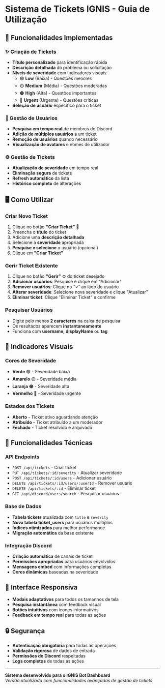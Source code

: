 # Sistema de Tickets IGNIS - Guia de Utilização

## 🎫 Funcionalidades Implementadas

### ✨ Criação de Tickets
- **Título personalizado** para identificação rápida
- **Descrição detalhada** do problema ou solicitação
- **Níveis de severidade** com indicadores visuais:
  - 🟢 **Low** (Baixa) - Questões menores
  - 🟡 **Medium** (Média) - Questões moderadas
  - 🟠 **High** (Alta) - Questões importantes
  - 🔴 **Urgent** (Urgente) - Questões críticas
- **Seleção de usuário** específico para o ticket

### 👥 Gestão de Usuários
- **Pesquisa em tempo real** de membros do Discord
- **Adição de múltiplos usuários** a um ticket
- **Remoção de usuários** quando necessário
- **Visualização de avatares** e nomes de utilizador

### ⚙️ Gestão de Tickets
- **Atualização de severidade** em tempo real
- **Eliminação segura** de tickets
- **Refresh automático** da lista
- **Histórico completo** de alterações

## 🖥️ Como Utilizar

### Criar Novo Ticket
1. Clique no botão **"Criar Ticket"** 📝
2. Preencha o **título** do ticket
3. Adicione uma **descrição detalhada**
4. Selecione a **severidade** apropriada
5. **Pesquise e selecione** o usuário (opcional)
6. Clique em **"Criar Ticket"**

### Gerir Ticket Existente
1. Clique no botão **"Gerir"** ⚙️ do ticket desejado
2. **Adicionar usuários**: Pesquise e clique em "Adicionar"
3. **Remover usuários**: Clique no "×" ao lado do usuário
4. **Alterar severidade**: Selecione nova severidade e clique "Atualizar"
5. **Eliminar ticket**: Clique "Eliminar Ticket" e confirme

### Pesquisar Usuários
- Digite pelo menos **2 caracteres** na caixa de pesquisa
- Os resultados aparecem **instantaneamente**
- Funciona com **username**, **displayName** ou **tag**

## 🎨 Indicadores Visuais

### Cores de Severidade
- **Verde** 🟢 - Severidade baixa
- **Amarelo** 🟡 - Severidade média  
- **Laranja** 🟠 - Severidade alta
- **Vermelho** 🔴 - Severidade urgente

### Estados dos Tickets
- **Aberto** - Ticket ativo aguardando atenção
- **Atribuído** - Ticket atribuído a um moderador
- **Fechado** - Ticket resolvido e arquivado

## 🔧 Funcionalidades Técnicas

### API Endpoints
- `POST /api/tickets` - Criar ticket
- `PUT /api/tickets/:id/severity` - Atualizar severidade
- `POST /api/tickets/:id/users` - Adicionar usuário
- `DELETE /api/tickets/:id/users/:userId` - Remover usuário
- `DELETE /api/tickets/:id` - Eliminar ticket
- `GET /api/discord/users/search` - Pesquisar usuários

### Base de Dados
- **Tabela tickets** atualizada com `title` e `severity`
- **Nova tabela ticket_users** para usuários múltiplos
- **Índices otimizados** para melhor performance
- **Migração automática** da base existente

### Integração Discord
- **Criação automática** de canais de ticket
- **Permissões apropriadas** para usuários envolvidos
- **Mensagens embed** com informações completas
- **Cores dinâmicas** baseadas na severidade

## 📱 Interface Responsiva

- **Modais adaptativos** para todos os tamanhos de tela
- **Pesquisa instantânea** com feedback visual
- **Botões intuitivos** com ícones informativos
- **Feedback em tempo real** para todas as ações

## 🔒 Segurança

- **Autenticação obrigatória** para todas as operações
- **Validação rigorosa** de dados de entrada
- **Permissões do Discord** respeitadas
- **Logs completos** de todas as ações

---

**Sistema desenvolvido para o IGNIS Bot Dashboard**  
*Versão atualizada com funcionalidades avançadas de gestão de tickets*
